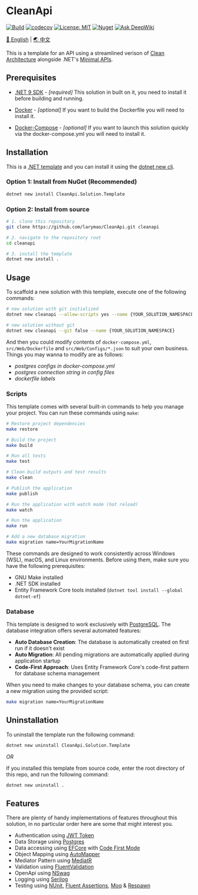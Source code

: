 # CleanApi

[![Build](https://github.com/larymao/CleanApi/actions/workflows/build.yml/badge.svg)](https://github.com/larymao/CleanApi/actions/workflows/build.yml)
[![codecov](https://codecov.io/gh/larymao/CleanApi/graph/badge.svg?token=6EEWCTPJK3)](https://codecov.io/gh/larymao/CleanApi)
[![License: MIT](https://img.shields.io/badge/License-MIT-yellow.svg)](https://github.com/larymao/cleanapi/blob/master/LICENSE) 
[![Nuget](https://img.shields.io/nuget/v/CleanApi.Solution.Template?color=0b7cbd)](https://www.nuget.org/packages/CleanApi.Solution.Template)
[![Ask DeepWiki](https://deepwiki.com/badge.svg)](https://deepwiki.com/larymao/CleanApi)

[🌟 English](https://github.com/larymao/CleanApi/blob/main/README.md) | [🌏 中文](https://github.com/larymao/CleanApi/blob/main/README_CN.md)

This is a template for an API using a streamlined verison of [Clean Architecture](https://github.com/jasontaylordev/CleanArchitecture) alongside .NET's [Minimal APIs](https://docs.microsoft.com/en-us/aspnet/core/fundamentals/minimal-apis).

## Prerequisites

- [.NET 9 SDK](https://dotnet.microsoft.com/download/dotnet/9.0) - *[required]* 
This solution in built on it, you need to install it before building and running.

- [Docker](https://www.docker.com/products/docker-desktop) - *[optional]* 
If you want to build the Dockerfile you will need to install it.

- [Docker-Compose](https://docs.docker.com/compose/install) - *[optional]* 
If you want to launch this solution quickly via the docker-compose.yml you will need to install it.

## Installation

This is a [.NET template](https://www.nuget.org/packages/CleanApi.Solution.Template) and you can install it using the [dotnet new cli](https://docs.microsoft.com/en-us/dotnet/core/tools/dotnet-new). 

### Option 1: Install from NuGet (Recommended)

``` bash
dotnet new install CleanApi.Solution.Template
```

### Option 2: Install from source

```bash
# 1. clone this repository
git clone https://github.com/larymao/CleanApi.git cleanapi

# 2. navigate to the repository root
cd cleanapi

# 3. install the template
dotnet new install .
```

## Usage

To scaffold a new solution with this template, execute one of the following commands:

```bash
# new solution with git initialized
dotnet new cleanapi --allow-scripts yes --name {YOUR_SOLUTION_NAMESPACE}

# new solution without git
dotnet new cleanapi --git false --name {YOUR_SOLUTION_NAMESPACE}
```

And then you could modify contents of `docker-compose.yml`, `src/Web/Dockerfile` and `src/Web/Configs/*.json` to suit your own business. Things you may wanna to modify are as follows:

- *postgres configs in docker-compose.yml*
- *postgres connection string in config files*
- *dockerfile labels*

### Scripts

This template comes with several built-in commands to help you manage your project. You can run these commands using `make`:

```bash
# Restore project dependencies
make restore

# Build the project
make build

# Run all tests
make test

# Clean build outputs and test results
make clean

# Publish the application
make publish

# Run the application with watch mode (hot reload)
make watch

# Run the application
make run

# Add a new database migration
make migration name=YourMigrationName
```

These commands are designed to work consistently across Windows (WSL), macOS, and Linux environments. Before using them, make sure you have the following prerequisites:

- GNU Make installed
- .NET SDK installed
- Entity Framework Core tools installed (`dotnet tool install --global dotnet-ef`)


### Database

This template is designed to work exclusively with [PostgreSQL](https://www.postgresql.org). The database integration offers several automated features:

- **Auto Database Creation**: The database is automatically created on first run if it doesn't exist
- **Auto Migration**: All pending migrations are automatically applied during application startup
- **Code-First Approach**: Uses Entity Framework Core's code-first pattern for database schema management

When you need to make changes to your database schema, you can create a new migration using the provided script:

```bash
make migration name=YourMigrationName
```

## Uninstallation

To uninstall the template run the following command:

```bash
dotnet new uninstall CleanApi.Solution.Template
```

*OR*

If you installed this template from source code, enter the root directory of this repo, and run the following command:

```bash
dotnet new uninstall .
```

## Features

There are plenty of handy implementations of features throughout this solution, in no particular order here are some that might interest you.

- Authentication using [JWT Token](https://jwt.io/introduction)
- Data Storage using [Postgres](https://github.com/postgres/postgres)
- Data accessing using [EFCore](https://github.com/dotnet/efcore) with [Code First Mode](https://learn.microsoft.com/en-us/ef/core/managing-schemas/migrations)
- Object Mapping using [AutoMapper](https://github.com/AutoMapper/AutoMapper)
- Mediator Pattern using [MediatR](https://github.com/jbogard/MediatR)
- Validation using [FluentValidation](https://github.com/FluentValidation/FluentValidation)
- OpenApi using [NSwag](https://github.com/RicoSuter/NSwag)
- Logging using [Serilog](https://github.com/serilog/serilog)
- Testing using [NUnit](https://github.com/nunit/nunit), [Fluent Assertions](https://github.com/fluentassertions/fluentassertions), [Moq](https://github.com/devlooped/moq) & [Respawn](https://github.com/jbogard/Respawn)
